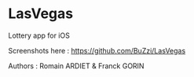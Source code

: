LasVegas
========

Lottery app for iOS 

Screenshots here : https://github.com/BuZzi/LasVegas

Authors : Romain ARDIET & Franck GORIN
